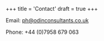+++
title = 'Contact'
draft = true
+++

Email: ph@odinconsultants.co.uk

Phone: +44 (0)7958 679 063
